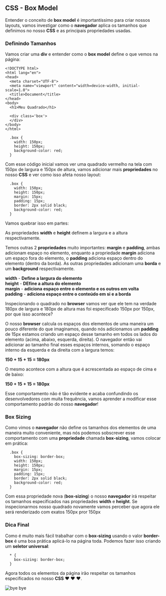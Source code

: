 ## CSS - Box Model

Entender o conceito de **box model** é importantíssimo para criar nossos layouts, vamos investigar como o **navegador** aplica os tamanhos que definimos no nosso **CSS** e as principais propriedades usadas.

### Definindo Tamanhos

Vamos criar uma **div** e entender como o **box model** define o que vemos na página:

```
<!DOCTYPE html>
<html lang="en">
<head>
  <meta charset="UTF-8">
  <meta name="viewport" content="width=device-width, initial-scale=1.0">
  <title>Document</title>
</head>
<body>
  <h1>Meu Quadrado</h1>

  <div class='box'>
  </div>
</body>
</html>
```

```
  .box {
    width: 150px;
    height: 150px;
    background-color: red;
  }
```

Com esse código inicial vamos ver uma quadrado vermelho na tela com 150px de largura e 150px de altura, vamos adicionar mais **propriedades** no nosso **CSS** e ver como isso afeta nosso layout:

```
  .box {
    width: 150px;
    height: 150px;
    margin: 15px;
    padding: 15px;
    border: 2px solid black;
    background-color: red;
  }
```

Vamos quebrar isso em partes:

As propriedades **width** e **height** definem a largura e a altura respectivamente.

Temos outras 2 **propriedades** muito importantes: **margin** e **padding**, ambas adicionam espaço no elemento, enquanto a propriedade **margin** adiciona um espaço fora do elemento, o **padding** adiciona espaço dentro do elemento (dentro da borda). As outras propriedades adicionam uma **borda** e um **background** respectivamente.

**width** - **Define a largura do elemento**  
**height** - **DEfine a altura do elemento**  
**margin** - **adiciona espaço entre o elemento e os outros em volta**  
**padding** - **adiciona espaço entre o conteúdo em si e a borda**  

Inspecionando o quadrado no **browser** vamos ver que ele tem na verdade 180px de largura e 180px de altura mas foi especificado 150px por 150px, por que isso acontece?

O nosso **browser** calcula os espaços dos elementos de uma maneira um pouco diferente do que imaginamos, quando nós adicionamos um **padding** de 15px estamos criando um espaço desse tamanho em todos os lados do elemento (acima, abaixo, esquerda, direita). O navegador então vai adicionar ao tamanho final esses espaços internos, somando o espaço interno da esquerda e da direita com a largura temos:

**150 + 15 + 15 = 180px**

O mesmo acontece com a altura que é acrescentada ao espaço de cima e de baixo:

**150 + 15 + 15 = 180px**

Esse comportamento não é tão evidente e acaba confundindo os desenvolvedores com muita frequência, vamos aprender a modificar esse comportamento padrão do nosso **navegador**!

### Box Sizing

Como vimos o **navegador** não define os tamanhos dos elementos de uma maneira muito conveniente, mas nós podemos sobscrever esse comportamento com uma **propriedade** chamada **box-sizing**, vamos colocar em prática:

```
  .box {
    box-sizing: border-box;
    width: 150px;
    height: 150px;
    margin: 15px;
    padding: 15px;
    border: 2px solid black;
    background-color: red;
  }
```

Com essa propriedade nova (**box-sizing**) o nosso **navegador** irá respeitar os tamanhos especificados nas propriedades **width** e **height**. Se inspecionarmos nosso quadrado novamente vamos perceber que agora ele será renderizado com exatos 150px pror 150px

### Dica Final

Como é muito mais fácil trabalhar com o **box-sizing** usando o valor **border-box** é uma boa prática aplicá-lo na página toda. Podemos fazer isso criando um **seletor universal**:

```
  * {
    box-sizing: border-box;
  }
```

Agora todos os elementos da página irão respeitar os tamanhos especificados no nosso **CSS** ❤️ ❤️ ❤️.

![bye bye](https://media.giphy.com/media/pP3FYgltTTJS0VQZpi/giphy.gif)